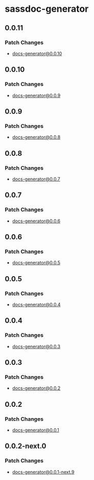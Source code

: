 # sassdoc-generator

## 0.0.11

### Patch Changes

- docs-generator@0.0.10

## 0.0.10

### Patch Changes

- docs-generator@0.0.9

## 0.0.9

### Patch Changes

- docs-generator@0.0.8

## 0.0.8

### Patch Changes

- docs-generator@0.0.7

## 0.0.7

### Patch Changes

- docs-generator@0.0.6

## 0.0.6

### Patch Changes

- docs-generator@0.0.5

## 0.0.5

### Patch Changes

- docs-generator@0.0.4

## 0.0.4

### Patch Changes

- docs-generator@0.0.3

## 0.0.3

### Patch Changes

- docs-generator@0.0.2

## 0.0.2

### Patch Changes

- docs-generator@0.0.1

## 0.0.2-next.0

### Patch Changes

- docs-generator@0.0.1-next.9
